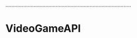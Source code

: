 .....................................................................................
# VideoGameAPI

